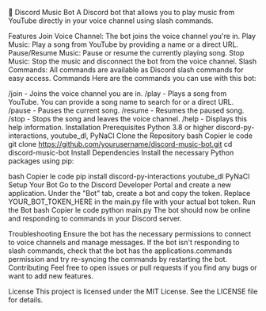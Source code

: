 🎵 Discord Music Bot
A Discord bot that allows you to play music from YouTube directly in your voice channel using slash commands.

Features
Join Voice Channel: The bot joins the voice channel you're in.
Play Music: Play a song from YouTube by providing a name or a direct URL.
Pause/Resume Music: Pause or resume the currently playing song.
Stop Music: Stop the music and disconnect the bot from the voice channel.
Slash Commands: All commands are available as Discord slash commands for easy access.
Commands
Here are the commands you can use with this bot:

/join - Joins the voice channel you are in.
/play <song name or URL> - Plays a song from YouTube. You can provide a song name to search for or a direct URL.
/pause - Pauses the current song.
/resume - Resumes the paused song.
/stop - Stops the song and leaves the voice channel.
/help - Displays this help information.
Installation
Prerequisites
Python 3.8 or higher
discord-py-interactions, youtube_dl, PyNaCl
Clone the Repository
bash
Copier le code
git clone https://github.com/yourusername/discord-music-bot.git
cd discord-music-bot
Install Dependencies
Install the necessary Python packages using pip:

bash
Copier le code
pip install discord-py-interactions youtube_dl PyNaCl
Setup Your Bot
Go to the Discord Developer Portal and create a new application.
Under the "Bot" tab, create a bot and copy the token.
Replace YOUR_BOT_TOKEN_HERE in the main.py file with your actual bot token.
Run the Bot
bash
Copier le code
python main.py
The bot should now be online and responding to commands in your Discord server.

Troubleshooting
Ensure the bot has the necessary permissions to connect to voice channels and manage messages.
If the bot isn't responding to slash commands, check that the bot has the applications.commands permission and try re-syncing the commands by restarting the bot.
Contributing
Feel free to open issues or pull requests if you find any bugs or want to add new features.

License
This project is licensed under the MIT License. See the LICENSE file for details.

